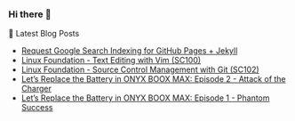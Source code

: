 ### Hi there 👋

📕  Latest Blog Posts
<!-- BLOG-POST-LIST:START -->
- [Request Google Search Indexing for GitHub Pages + Jekyll](https://blog.tricky.cat/2024/01/18/request-google-search-indexing-for-github-pages-and-jekyll.html)
- [Linux Foundation - Text Editing with Vim &lpar;SC100&rpar;](https://blog.tricky.cat/2023/12/19/text-editing-with-vim-sc100.html)
- [Linux Foundation - Source Control Management with Git &lpar;SC102&rpar;](https://blog.tricky.cat/2023/11/26/source-control-management-with-git-sc102.html)
- [Let’s Replace the Battery in ONYX BOOX MAX: Episode 2 - Attack of the Charger](https://blog.tricky.cat/2023/11/08/onyx-boox-max-battery-replacement-episode-2.html)
- [Let’s Replace the Battery in ONYX BOOX MAX: Episode 1 - Phantom Success](https://blog.tricky.cat/2023/09/30/onyx-boox-max-battery-replacement.html)
<!-- BLOG-POST-LIST:END -->

<!--
**EvenTrickierCat/EvenTrickierCat** is a ✨ _special_ ✨ repository because its `README.md` (this file) appears on your GitHub profile.

Here are some ideas to get you started:

- 🔭 I’m currently working on ...
- 🌱 I’m currently learning ...
- 👯 I’m looking to collaborate on ...
- 🤔 I’m looking for help with ...
- 💬 Ask me about ...
- 📫 How to reach me: ...
- 😄 Pronouns: ...
- ⚡ Fun fact: ...
-->

